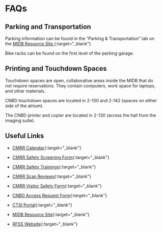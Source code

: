 # FAQs

## Parking and Transportation

Parking information can be found in the “Parking & Transportation” tab on the [MIDB Resource Site.](https://sites.google.com/umn.edu/midbresource/research-services/center-for-neurobehavioral-development){:target="_blank"}


Bike racks can be found on the first level of the parking garage. 

## Printing and Touchdown Spaces

Touchdown spaces are open, collaborative areas inside the MIDB that do not require reservations. They contain computers, work space for laptops, and other materials. 

CNBD touchdown spaces are located in 2-130 and 2-142 (spaces on either side of the atrium). 

The CNBD printer and copier are located in 2-130 (across the hall from the imaging suite).

## Useful Links

- [CMRR Calendar](https://www.cmrr.umn.edu/sysadmin/database2/myview2.php?page=week&resource=132){:target="_blank"}

- [CMRR Safety Screening Form](https://drive.google.com/file/d/1UWcmzITPN3_DFxam9WxSBQ4WnST41sJ6/view){:target="_blank"}

- [CMRR Safety Trainings](https://www.cmrr.umn.edu/safety/){:target="_blank"}

- [CMRR Scan Reviews](https://www.cmrr.umn.edu/scanreviews2/){:target="_blank"}

- [CMRR Visitor Safety Form](https://drive.google.com/file/d/1UWcmzITPN3_DFxam9WxSBQ4WnST41sJ6/view){:target="_blank"}

- [CNBD Access Request Form](https://docs.google.com/forms/d/e/1FAIpQLSflBTZUtfbhfKIYvyXYR8qQGr_1vRTiG53Gcafy2h9xNpMpRw/viewform){:target="_blank"}

- [CTSI Portal](https://ctsi.umn.edu/tools/clinical-translational-research-ctr-portal){:target="_blank"}

- [MIDB Resource Site](https://sites.google.com/umn.edu/midbresource/research-services/center-for-neurobehavioral-development){:target="_blank"}

- [RFSS Website](https://facilities.umn.edu/our-services/research-facility-support-services-rfss/rfss-building-access/rfss-research-building){:target="_blank"}
